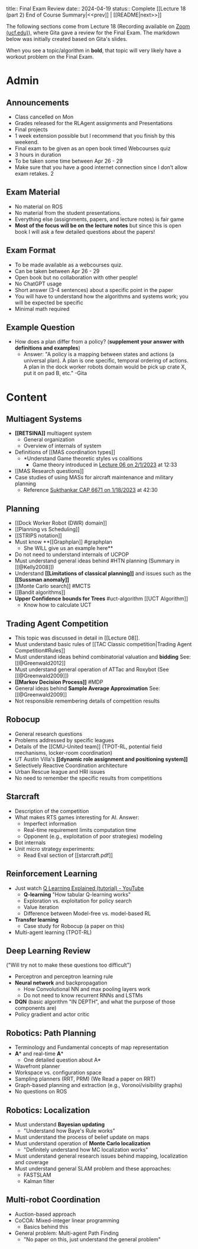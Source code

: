 title:: Final Exam Review
date:: 2024-04-19
status:: Complete
[[Lecture 18 (part 2) End of Course Summary|<<prev]] | [[README|next>>]]

The following sections come from Lecture 18 (Recording available on [Zoom (ucf.edu)](https://webcourses.ucf.edu/courses/1422160/external_tools/305492)), where Gita gave a review for the Final Exam. The markdown below was initially created based on Gita's slides.

When you see a topic/algorithm in **bold**, that topic will very likely have a workout problem on the Final Exam.


# Admin
## Announcements
- Class cancelled on Mon
- Grades released for the RLAgent assignments and Presentations
- Final projects
- 1 week extension possible but I recommend that you finish by this weekend.
- Final exam to be given as an open book timed Webcourses quiz
- 3 hours in duration
- To be taken some time between Apr 26 - 29
- Make sure that you have a good internet connection since I don’t allow exam retakes. 2


## Exam Material
- No material on ROS
- No material from the student presentations.
- Everything else (assignments, papers, and lecture notes) is fair game
- **Most of the focus will be on the lecture notes** but since this is open book I will ask a few detailed questions about the papers!


## Exam Format
- To be made available as a webcourses quiz.
- Can be taken between Apr 26 - 29
- Open book but no collaboration with other people!
- No ChatGPT usage
- Short answer (3-4 sentences) about a specific point in the paper
- You will have to understand how the algorithms and systems work; you will be expected be specific
- Minimal math required


## Example Question
- How does a plan differ from a policy? (**supplement your answer with definitions and examples**)
	- Answer: "A policy is a mapping between states and actions (a universal plan). A plan is one specific, temporal ordering of actions. A plan in the dock worker robots domain would be pick up crate X, put it on pad B, etc." -Gita

# Content

## Multiagent Systems
- **[[RETSINA]]** multiagent system 
	- General organization
	- Overview of internals of system
- Definitions of [[MAS coordination types]]
	- *Understand Game theoretic styles vs coalitions
		- Game theory introduced in [Lecture 06 on 2/1/2023](https://ucf.hosted.panopto.com/Panopto/Pages/Viewer.aspx?id=98c32ed3-2ba8-4378-be4d-af8100e249eb) at 12:33
- [[MAS Research questions]]
- Case studies of using MASs for aircraft maintenance and military planning
	- Reference [Sukthankar CAP 6671 on 1/18/2023](https://ucf.hosted.panopto.com/Panopto/Pages/Viewer.aspx?id=5fa6aa84-0fd1-4c46-a8c2-af8100e2493a) at 42:30

## Planning
- [[Dock Worker Robot (DWR) domain]]
- [[Planning vs Scheduling]]
- [[STRIPS notation]]
- Must know  **[[Graphplan]] #graphplan  
	- She WILL give us an example here**
- Do not need to understand internals of UCPOP
- Must understand general ideas behind #HTN planning (Summary in [[@Kelly2008]])
- Understand **[[Limitations of classical planning]]** and issues such as the **[[Sussman anomaly]]**
- [[Monte Carlo search]] #MCTS
- [[Bandit algorithms]] 
- **Upper Confidence bounds for Trees** #uct-algorithm [[UCT Algorithm]]
	- Know how to calculate UCT

## Trading Agent Competition
- This topic was discussed in detail in [[Lecture 08]]. 
- Must understand basic rules of [[TAC Classic competition|Trading Agent Competition#Rules]]
- Must understand ideas behind combinatorial valuation and **bidding** See: [[@Greenwald2012]]
- Must understand general operation of ATTac and Roxybot (See [[@Greenwald2009]])
- **[[Markov Decision Process]]** #MDP 
- General ideas behind **Sample Average Approximation** See: [[@Greenwald2009]]
- Not responsible remembering details of competition results

## Robocup
- General research questions
- Problems addressed by specific leagues
- Details of the [[CMU-United team]] (TPOT-RL, potential field mechanisms, locker-room coordination)
- UT Austin Villa's **[[dynamic role assignment and positioning system]]**
- Selectively Reactive Coordination architecture
- Urban Rescue league and HRI issues
- No need to remember the specific results from competitions

## Starcraft
- Description of the competition
- What makes RTS games interesting for AI. Answer: 
	- Imperfect information
	- Real-time requirement limits computation time
	- Opponent (e.g., exploitation of poor strategies) modeling
- Bot internals
- Unit micro strategy experiments:
	- Read Eval section of [[starcraft.pdf]]

## Reinforcement Learning
- Just watch [Q Learning Explained (tutorial) - YouTube](https://www.youtube.com/watch?v=aCEvtRtNO-M)
	- **Q-learning** "How tabular Q-learning works"
	- Exploration vs. exploitation for policy search
	- Value iteration
	- Difference between Model-free vs. model-based RL
- **Transfer learning**
	- Case study for Robocup (a paper on this)
- Multi-agent learning (TPOT-RL)



## Deep Learning Review
("Will try not to make these questions too difficult")
- Perceptron and perceptron learning rule
- **Neural network** and backpropagation
	- How Convolutional NN and max pooling layers work
	- Do not need to know recurrent RNNs and LSTMs
- **DQN** (basic algorithm "IN DEPTH", and what the purpose of those components are)
- Policy gradient and actor critic

## Robotics: Path Planning
- Terminology and Fundamental concepts of map representation 
- **A*** and real-time **A***
	- One detailed question about A*
- Wavefront planner
- Workspace vs. configuration space
- Sampling planners (RRT, PRM) (We Read a paper on RRT)
- Graph-based planning and extraction (e.g., Voronoi/visibility graphs)
- No questions on ROS

## Robotics: Localization
- Must understand **Bayesian updating**
	- "Understand how Baye's Rule works"
- Must understand the process of belief update on maps
- Must understand operation of **Monte Carlo localization**
	- "Definitely understand how MC localization works"
- Must understand general research issues behind mapping, localization and coverage
- Must understand general SLAM problem and these approaches:
	- FASTSLAM
	- Kalman filter

## Multi-robot Coordination
- Auction-based approach
- CoCOA: Mixed-integer linear programming
	- Basics behind this
- General problem: Multi-agent Path Finding
	- "No paper on this, just understand the general problem"



